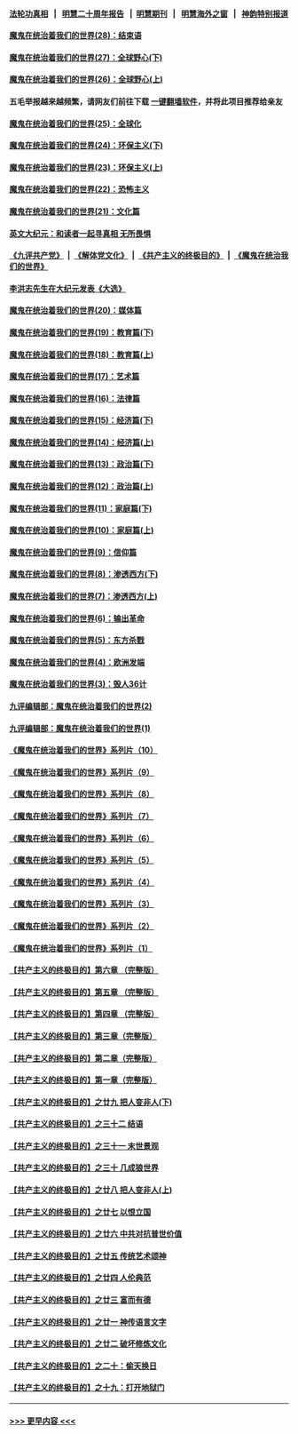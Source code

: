 #### [法轮功真相](https://github.com/gfw-breaker/truth/blob/master/README.md?t=0) &nbsp;&nbsp;|&nbsp;&nbsp; [明慧二十周年报告](https://github.com/gfw-breaker/mh-reports/blob/master/README.md?t=0) &nbsp;&nbsp;|&nbsp;&nbsp;[明慧期刊](https://github.com/gfw-breaker/mh-qikan) &nbsp;&nbsp;|&nbsp;&nbsp; [明慧海外之窗](https://github.com/gfw-breaker/mh-news/blob/master/README.md?t=0) &nbsp;&nbsp;|&nbsp;&nbsp; [神韵特别报道](https://github.com/gfw-breaker/mh-news/blob/master/shenyun.md?t=0)
#### [魔鬼在统治着我们的世界(28)：结束语](../pages/nsc422/n10936246.md?t=06120101) 
#### [魔鬼在统治着我们的世界(27)：全球野心(下)](../pages/nsc422/n10928319.md?t=06120101) 
#### [魔鬼在统治着我们的世界(26)：全球野心(上)](../pages/nsc422/n10900318.md?t=06120101) 
#### 五毛举报越来越频繁，请网友们前往下载 [一键翻墙软件](https://github.com/gfw-breaker/ssr-accounts)，并将此项目推荐给亲友
#### [魔鬼在统治着我们的世界(25)：全球化](../pages/nsc422/n10788205.md?t=06120101) 
#### [魔鬼在统治着我们的世界(24)：环保主义(下)](../pages/nsc422/n10695307.md?t=06120101) 
#### [魔鬼在统治着我们的世界(23)：环保主义(上)](../pages/nsc422/n10688613.md?t=06120101) 
#### [魔鬼在统治着我们的世界(22)：恐怖主义](../pages/nsc422/n10614727.md?t=06120101) 
#### [魔鬼在统治着我们的世界(21)：文化篇](../pages/nsc422/n10597706.md?t=06120101) 
#### [英文大纪元：和读者一起寻真相 无所畏惧](../pages/nsc422/n12542027.md?t=06120101) 
#### [《九评共产党》](https://github.com/begood0513/9ping.md/blob/master/README.md) &nbsp;|&nbsp; [《解体党文化》](../../../../jtdwh.md/blob/master/README.md)  &nbsp;|&nbsp; [《共产主义的终极目的》](../../../../gczydzjmd.md/blob/master/README.md) &nbsp;|&nbsp; [《魔鬼在统治我们的世界》](../../../../mgztzwmdsj.md/blob/master/README.md) 
#### [李洪志先生在大纪元发表《大选》](../pages/nsc422/n12534746.md?t=06120101) 
#### [魔鬼在统治着我们的世界(20)：媒体篇](../pages/nsc422/n10586579.md?t=06120101) 
#### [魔鬼在统治着我们的世界(19)：教育篇(下)](../pages/nsc422/n10564808.md?t=06120101) 
#### [魔鬼在统治着我们的世界(18)：教育篇(上)](../pages/nsc422/n10526970.md?t=06120101) 
#### [魔鬼在统治着我们的世界(17)：艺术篇](../pages/nsc422/n10499093.md?t=06120101) 
#### [魔鬼在统治着我们的世界(16)：法律篇](../pages/nsc422/n10485969.md?t=06120101) 
#### [魔鬼在统治着我们的世界(15)：经济篇(下)](../pages/nsc422/n10469975.md?t=06120101) 
#### [魔鬼在统治着我们的世界(14)：经济篇(上)](../pages/nsc422/n10457370.md?t=06120101) 
#### [魔鬼在统治着我们的世界(13)：政治篇(下)](../pages/nsc422/n10448270.md?t=06120101) 
#### [魔鬼在统治着我们的世界(12)：政治篇(上)](../pages/nsc422/n10444576.md?t=06120101) 
#### [魔鬼在统治着我们的世界(11)：家庭篇(下)](../pages/nsc422/n10440961.md?t=06120101) 
#### [魔鬼在统治着我们的世界(10)：家庭篇(上)](../pages/nsc422/n10435448.md?t=06120101) 
#### [魔鬼在统治着我们的世界(9)：信仰篇](../pages/nsc422/n10432159.md?t=06120101) 
#### [魔鬼在统治着我们的世界(8)：渗透西方(下)](../pages/nsc422/n10429603.md?t=06120101) 
#### [魔鬼在统治着我们的世界(7)：渗透西方(上)](../pages/nsc422/n10426013.md?t=06120101) 
#### [魔鬼在统治着我们的世界(6)：输出革命](../pages/nsc422/n10421536.md?t=06120101) 
#### [魔鬼在统治着我们的世界(5)：东方杀戮](../pages/nsc422/n10417707.md?t=06120101) 
#### [魔鬼在统治着我们的世界(4)：欧洲发端](../pages/nsc422/n10414890.md?t=06120101) 
#### [魔鬼在统治着我们的世界(3)：毁人36计](../pages/nsc422/n10411583.md?t=06120101) 
#### [九评编辑部：魔鬼在统治着我们的世界(2)](../pages/nsc422/n10410036.md?t=06120101) 
#### [九评编辑部：魔鬼在统治着我们的世界(1)](../pages/nsc422/n10406825.md?t=06120101) 
#### [《魔鬼在统治着我们的世界》系列片（10）](../pages/nsc422/n12292670.md?t=06120101) 
#### [《魔鬼在统治着我们的世界》系列片（9）](../pages/nsc422/n12290859.md?t=06120101) 
#### [《魔鬼在统治着我们的世界》系列片（8）](../pages/nsc422/n12287445.md?t=06120101) 
#### [《魔鬼在统治着我们的世界》系列片（7）](../pages/nsc422/n12283425.md?t=06120101) 
#### [《魔鬼在统治着我们的世界》系列片（6）](../pages/nsc422/n12282314.md?t=06120101) 
#### [《魔鬼在统治着我们的世界》系列片（5）](../pages/nsc422/n12281419.md?t=06120101) 
#### [《魔鬼在统治着我们的世界》系列片（4）](../pages/nsc422/n12274024.md?t=06120101) 
#### [《魔鬼在统治着我们的世界》系列片（3）](../pages/nsc422/n12271322.md?t=06120101) 
#### [《魔鬼在统治着我们的世界》系列片（2）](../pages/nsc422/n12269049.md?t=06120101) 
#### [《魔鬼在统治着我们的世界》系列片（1）](../pages/nsc422/n12267575.md?t=06120101) 
#### [【共产主义的终极目的】第六章 （完整版）](../pages/nsc422/n11428913.md?t=06120101) 
#### [【共产主义的终极目的】第五章 （完整版）](../pages/nsc422/n11428912.md?t=06120101) 
#### [【共产主义的终极目的】第四章 （完整版）](../pages/nsc422/n11428907.md?t=06120101) 
#### [【共产主义的终极目的】第三章（完整版）](../pages/nsc422/n11428848.md?t=06120101) 
#### [【共产主义的终极目的】第二章（完整版）](../pages/nsc422/n11428831.md?t=06120101) 
#### [【共产主义的终极目的】第一章（完整版）](../pages/nsc422/n11417651.md?t=06120101) 
#### [【共产主义的终极目的】之廿九 把人变非人(下)](../pages/nsc422/n11344140.md?t=06120101) 
#### [【共产主义的终极目的】之三十二 结语](../pages/nsc422/n11360535.md?t=06120101) 
#### [【共产主义的终极目的】之三十一 末世景观](../pages/nsc422/n11351129.md?t=06120101) 
#### [【共产主义的终极目的】之三十 几成狼世界](../pages/nsc422/n11348280.md?t=06120101) 
#### [【共产主义的终极目的】之廿八 把人变非人(上)](../pages/nsc422/n11340492.md?t=06120101) 
#### [【共产主义的终极目的】之廿七 以恨立国](../pages/nsc422/n11336944.md?t=06120101) 
#### [【共产主义的终极目的】之廿六 中共对抗普世价值](../pages/nsc422/n11324785.md?t=06120101) 
#### [【共产主义的终极目的】之廿五 传统艺术颂神](../pages/nsc422/n11296396.md?t=06120101) 
#### [【共产主义的终极目的】之廿四 人伦典范](../pages/nsc422/n11296397.md?t=06120101) 
#### [【共产主义的终极目的】之廿三 富而有德](../pages/nsc422/n11283598.md?t=06120101) 
#### [【共产主义的终极目的】之廿一 神传语言文字](../pages/nsc422/n11263265.md?t=06120101) 
#### [【共产主义的终极目的】之廿二 破坏修炼文化](../pages/nsc422/n11245728.md?t=06120101) 
#### [【共产主义的终极目的】之二十：偷天换日](../pages/nsc422/n11238846.md?t=06120101) 
#### [【共产主义的终极目的】之十九：打开地狱门](../pages/nsc422/n11206376.md?t=06120101) 

----
#### [ >>> 更早内容 <<< ](../indexes/nsc422-earlier.md)
